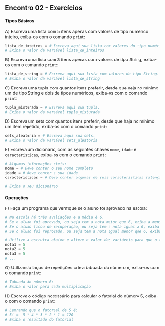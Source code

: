## Encontro 02 - Exercícios

#### Tipos Básicos

A) Escreva uma lista com 5 itens apenas com valores de tipo numérico inteiro, exiba-os com o comando `print`:
```python
lista_de_inteiros = # Escreva aqui sua lista com valores do tipo numérico inteiro.
# Exiba o valor da variável lista_de_inteiros
```

B) Escreva uma lista com 3 itens apenas com valores de tipo String, exiba-os com o comando `print`::
```python
lista_de_string = # Escreva aqui sua lista com valores do tipo String.
# Exiba o valor da variável lista_de_string
```

C) Escreva uma tupla com quantos itens preferir, desde que seja no mínimo um de tipo String e dois de tipos numéricos, exiba-os com o comando `print`:
```python
tupla_misturada = # Escreva aqui sua tupla.
# Exiba o valor da variável tupla_misturada
```

D) Escreva um sets com quantos itens preferir, desde que haja no mínimo um item repetido, exiba-os com o comando `print`:
```python
sets_aleatoria = # Escreva aqui sua sets.
# Exiba o valor da variável sets_aleatoria
```

E) Escreva um dicionário, com as seguintes chaves `nome`, `idade` e `caracteristicas`, exiba-os com o comando `print`:
```python
# Algumas informações úteis:
nome = # Deve conter o seu nome completo
idade = # Deve conter a sua idade
caracteristicas = # Deve conter algumas de suas caracteristicas (atenção ao tipos de dado)

# Exiba o seu dicionário
```

#### Operações

F) Faça um programa que verifique se o aluno foi aprovado na escola:
```python
# Na escola há três avaliações e a média é 6.
# Se o aluno foi aprovado, ou seja tem a nota maior que 6, exiba a mensagem: "Aluno aprovado!"
# Se o aluno ficou de recuperação, ou seja tem a nota igual a 6, exiba a mensagem: "Aluno em recuperação!"
# Se o aluno foi reprovado, ou seja tem a nota igual menor que 6, exiba a mensagem: "Aluno reprovado!"

# Utilize a estrutra abaixo e altere o valor das variáveis para que o resultado seja diferente.
nota1 = 5
nota2 = 5
nota3 = 5
# ...
```

G) Utilizando laços de repetições crie a tabuada do número `6`, exiba-os com o comando `print`:
```python
# Tabuada do número 6:
# Exiba o valor para cada multiplicação
```

H) Escreva o código necessário para calcular o fatorial do número 5, exiba-o com o comando `print`:
```python
# Lemrando que o fatorial de 5 é:
# 5! =  5 * 4 * 3 * 2 * 1 = 120
# Exiba o resultado do fatorial
```